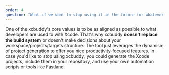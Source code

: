 ```yaml
---
order: 4
question: "What if we want to stop using it in the future for whatever reason?"
---
```


One of the xcbuddy's core values is to be as aligned as possible to what developers are used to with Xcode. That's why xcbuddy **doesn't replace the build system** or doesn't make decisions about your workspace/projects/targets structure. The tool just leverages the dynamism of project generation to offer you nice productivity-focused features. In case you'd like to stop using xcbuddy, you could generate the Xcode projects, include them in your repository, and use your own automation scripts or tools like Fastlane.

